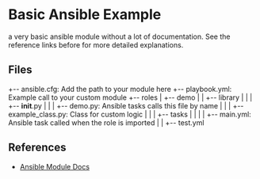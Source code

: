 # Basic Ansible Example

a very basic ansible module without a lot of documentation. See the reference links before for more detailed explanations.

## Files
+-- ansible.cfg: Add the path to your module here
+-- playbook.yml: Example call to your custom module
+-- roles
|   +-- demo
|   |   +-- library
|   |   |   +-- __init__.py
|   |   |   +-- demo.py: Ansible tasks calls this file by name
|   |   |   +-- example_class.py: Class for custom logic
|   |   |   +-- tasks
|   |   |   |   +-- main.yml: Ansible task called when the role is imported
|   |   +-- test.yml

## References

- [Ansible Module Docs](https://docs.ansible.com/ansible/latest/dev_guide/developing_modules_general.html)
